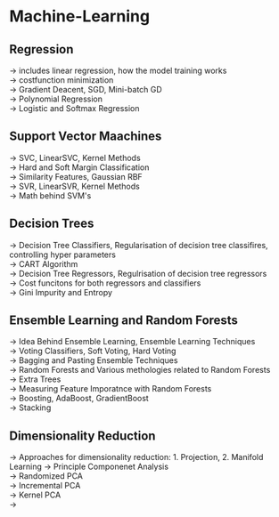 # Machine-Learning
## Regression
-> includes linear regression, how the model training works <br>
-> costfunction minimization <br>
-> Gradient Deacent, SGD, Mini-batch GD <br>
-> Polynomial Regression <br>
-> Logistic and Softmax Regression <br>
## Support Vector Maachines
-> SVC, LinearSVC, Kernel Methods <br>
-> Hard and Soft Margin Classification <br>
-> Similarity Features, Gaussian RBF <br>
-> SVR, LinearSVR, Kernel Methods <br>
-> Math behind SVM's <br>
## Decision Trees
-> Decision Tree Classifiers, Regularisation of decision tree classifires, controlling hyper parameters <br>
-> CART Algorithm <br>
-> Decision Tree Regressors, Regulrisation of decision tree regressors <br>
-> Cost funcitons for both regressors and classifiers <br>
-> Gini Impurity and Entropy <br>
## Ensemble Learning and Random Forests
-> Idea Behind Ensemble Learning, Ensemble Learning Techniques <br>
-> Voting Classifiers, Soft Voting, Hard Voting <br>
-> Bagging and Pasting Ensemble Techniques <br>
-> Random Forests and Various methologies related to Random Forests <br>
-> Extra Trees <br>
-> Measuring Feature Imporatnce with Random Forests <br>
-> Boosting, AdaBoost, GradientBoost <br>
-> Stacking <br>
## Dimensionality Reduction
-> Approaches for dimensionality reduction: 1. Projection, 2. Manifold Learning
-> Principle Componenet Analysis <br>
-> Randomized PCA <br>
-> Incremental PCA <br>
-> Kernel PCA <br>
-> 
